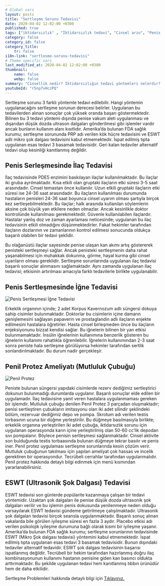 ```yaml
---
# Global vars
layout: posts
title: "Sertleşme Sorunu Tedavisi"
date: 2020-04-02 12:02:00 +0300
published: true
tags: ["iktidarsızlık" , "İktidarsızlık tedavi", "Cinsel arzu", "Penis nasıl sertleşir", "Penisin sertleşme sorunları", "Sertleşme sorunu tedavisi", "iktidarsızlık çözümü" , "sertleşme sorunu çözüm" , "sertleşme problemi çözüm" , "sertleşme sorunu ameliyat" , "sertleşme sorunu iğne" , "sertleşme sorunu ilaç", "iktidarsızlık ilaç" , "iktidarsızlık iğne" , "sertleşme sorunu ESWT" , "mutluluk çubuğu", "Penil protez" , "sertleşme sorunu neden olur" , "ereksiyon sorunu" , "penis sertleşmesi" , "sertleşme problemi" , "sertleşme sorunu" , "sertleşmeme" , "penis neden sertleşmez" , "sertleşme sorunu ameliyatı" , "ereksiyon tedavi" ]
category: false
category_id: false
category_title:
    tr: false
i18n-link: "sertlesme-sorunu-tedavisi"
# Theme specific vars
last_modified_at: 2020-04-02 12:02:00 +0300
thumbnail:
    name: false
    webp: false
summary: "Cinsellik nedir? İktidarsızlığın tedavi yöntemleri nelerdir? Cinsel arzu nedir? Penis nasıl sertleşir? Penisin sertleşme sorunları, Sertleşme sorunlarının tedavileri, İktidarsızlık tedavileri; ilaçla tedavi, mutluluk çubuğu, penil protez Erken boşalma ve Erken boşalma tedavisi..."
youtubeId: "r5np7vHczPQ"
---
```






Sertleşme sorunu 3 farklı yöntemle tedavi edilebilir. Hangi yöntemin uygulanacağını sertleşme sorunun derecesi belirler. Uygulanan bu tedavilerden alınan sonuçlar çok yüksek oranda başarı göstermektedir. Bilinen bu 3 tedavi yöntemi dışında penise vakum aleti uygulanması ve dışarıdan düşük dozda ultrason dalgaları gönderilmesi gibi işlemler vardır ancak bunların kullanım alanı kısıtlıdır. Amerika’da bulunan FDA sağlık kurumu; sertleşme sorununda PRP adı verilen kök hücre tedavisini ve ESWT adlı mikro şok dalgası tedavisini kabul etmemektedir. İspat edilmiş tıpta uygulanan esas tedavi 3 basamak tedavisidir. Geri kalan tedaviler alternatif tedavi olup kesinliği kanıtlanmış değildir.


## Penis Serleşmesinde İlaç Tedavisi

İlaç tedavisinde PDE5 enzimini baskılayan ilaçlar kullanılmaktadır. Bu ilaçlar iki gruba ayrılmaktadır. Kısa etkili olan gruptaki ilaçların etki süresi 3-5 saat arasındadır. Cinsel temastan önce kullanılır. Uzun etkili gruptaki ilaçların etki süresi ise 24-36 saat arasındadır. Bu ilaçların kullanılması durumunda hastaların penisleri 24-36 saat boyunca cinsel uyarım olması şartıyla birçok kez sertleşebilmektedir. Bu ilaçlar; halk arasında kullanılan söylemlerin aksine çok büyük yan etkilere neden olmazlar. Ancak kesinlikle doktor kontrolünde kullanılması gerekmektedir. Güvenle kullanılabilen ilaçlardır. Hastalar yanlış doz ve zaman ayarlaması neticesinde; uygulanan bu ilaç tedavisinin etkili olmadığını düşünmektedirler. Fakat hekimler tarafından ilaçların dozlarının ve zamanlarının kontrol edilmesi sonucunda oldukça başarılı olabilen bir tedavi şeklidir.

Bu olağanüstü ilaçlar sayesinde penise ulaşan kan akımı artış göstererek penisteki sertleşmeyi sağlar. Ancak penisteki sertleşmenin daha rahat yaşanabilmesi için muhakkak dokunma, görme, hayal kurma gibi cinsel uyarıların olması gereklidir. Sertleşme sorunlarında uygulanan ilaç tedavisi başarılı sonuçlar alınmasını sağlamaktadır. Aynı zamanda uygulanan ilaç tedavisi; etkisinin artırılması amacıyla farklı tedavilerle birlikte uygulanabilir.

## Penis Sertleşmesinde İğne Tedavisi

![Penis Sertleşmesi İğne Tedavisi](/assets/img/sertlesmesorunuigne.jpeg)

Erkeklik organının içinde; 2 adet Korpus Kavernozum adlı süngersi dokuya sahip cisimler bulunmaktadır. Doktorlar bu cisimlerin içine damarın genişlemesini sağlayan papaverin ve prostaglandin adlı ilaçların enjekte edilmesini hastalara öğretirler. Hasta cinsel birleşmeden önce bu ilaçların enjeksiyonunu bizzat kendisi sağlar. Bu iğnelerin bilinen bir yan etkisi bulunmamaktadır. İnsülin iğnelerinin kullanımına benzerlik gösteren bu iğnelerin kullanımı rahatlıkla öğrenilebilir. İğnelerin kullanımından 2-3 saat sonra peniste hala sertleşme görülüyorsa hekimler tarafından sertlik sonlandırılmaktadır. Bu durum nadir gerçekleşir.


## Penil Protez Ameliyatı (Mutluluk Çubuğu)

![Penil Protez](/assets/img/penilprotez.jpeg)

Peniste bulunan süngersi yapıdaki cisimlerde rezerv dediğimiz sertleştirici dokunun bulunmadığı durumlarda uygulanır. Başarılı sonuçlar elde edilen bir uygulamadır. İlaç tedavisine yanıt veren hastalara uygulanmaması gereken bir işlemdir. Mutluluk çubuğu denilen Penil Protez 3 parçadan oluşmaktadır; penisi sertleştiren çubukların imitasyonu olan iki adet silindir şeklindeki bölüm, rezervuar dediğimiz depo ve pompa. Skrotum adı verilen testis torbasının ucuna bir düğme yerleştirilir. Bu düğmeye basılmasıyla birlikte; erkeklik organına yerleştirilen iki adet çubuğa, iktidarsızlık sorunu için uygulanan operasyonda karın içine yerleştirilmiş olan 50-60 cc’lik depodan sıvı pompalanır. Böylece penisin sertleşmesi sağlanmaktadır. Cinsel aktivite son bulduğunda testis torbaasında bulunan düğmeye tekrar basılır ve penis iner. Penil protez uygulaması sertleşme sorunlarında kesin çözüm verir. Mutluluk çubuğunun takılması için yapılan ameliyat çok hassas ve incelik gerektiren bir operasyondur. Tecrübeli cerrahlar tarafından uygulanmalıdır. Penil protez hakkında detaylı bilgi edinmek için menü kısmından yararlanabilirsiniz.

## ESWT (Ultrasonik Şok Dalgası) Tedavisi

ESWT tedavisi son günlerde popülarite kazanmaya çalışan bir tedavi yöntemidir. Uzaktan şok dalgaları ile penise düşük dozda ultrasonik şok dalgaları verilir ve bu işlemin penis dokusunda yenilenmeye neden olduğu varsayılarak ESWT tedavisi gündeme getirilmeye çalışılmaktadır.  Ultrasonik şok dalgaları tedavisi birçok seansla uygulanmaktadır. Başarılı sonuç alınan vakalarda bile görülen iyileşme süresi en fazla 3 aydır. Placebo etkisi adı verilen psikolojik iyileşme durumuna bağlı olarak kısmi bir iyileşme yaşanır. Amerika’da bulunan FDA sağlık kurumu; sertleşme sorunlarının tedavisinde ESWT (Mikro Şok dalgası tedavisi) yöntemini kabul etmemektedir. İspat edilmiş tıpta uygulanan esas tedavi 3 basamak tedavisidir. Bunun dışındaki tedaviler alternatif tedavidir. ESWT şok dalgası tedavisinin başarısı ispatlanmış değildir. Tecrübeli bir hekim tarafından hazırlanmış doğru ilaç kombinasyonunun kullanımı hastanın penisine giden kan basıncı oldukta arttırmaktadır. Bu şekilde uygulanan tedavi hem kanıtlanmış tıbbın ürünüdür hem de daha etkilidir.


Sertleşme Problemleri hakkında detaylı bilgi için [Tıklayınız.](https://www.onoluroloji.com/sertlesme-problemleri)
